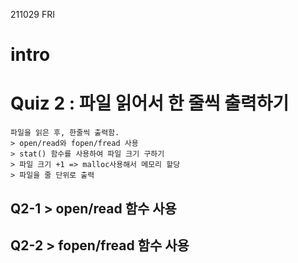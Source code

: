 211029 FRI
# intro

# Quiz 2 : 파일 읽어서 한 줄씩 출력하기
	파일을 읽은 후, 한줄씩 출력함.
	> open/read와 fopen/fread 사용
	> stat() 함수를 사용하여 파일 크기 구하기
	> 파일 크기 +1 => malloc사용해서 메모리 할당
	> 파일을 줄 단위로 출력

## Q2-1 > open/read 함수 사용

## Q2-2 > fopen/fread 함수 사용


